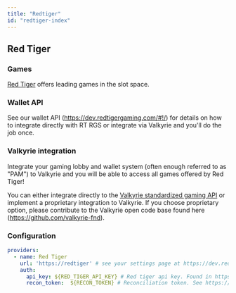 ```yaml
---
title: "Redtiger"
id: "redtiger-index"
---
```


## Red Tiger

### Games

[Red Tiger](https://www.redtiger.com/) offers leading games in the slot space.

### Wallet API

See our wallet API (https://dev.redtigergaming.com/#!/) for details on how to integrate directly with RT RGS or integrate via Valkyrie and you'll do the job once.

### Valkyrie integration

Integrate your gaming lobby and wallet system (often enough referred to as "PAM") to Valkyrie and you will be able to access all games offered by Red Tiger!

You can either integrate directly to the [Valkyrie standardized gaming API](/docs/wallet/valkyrie-pam-api)  or implement a proprietary integration to Valkyrie. If you choose proprietary option, please contribute to the Valkyrie open code base found here (https://github.com/valkyrie-fnd).

### Configuration

```yaml
providers:
  - name: Red Tiger
    url: 'https://redtiger' # see your settings page at https://dev.redtigergaming.com to see your operator specific url
    auth:
      api_key: ${RED_TIGER_API_KEY} # Red tiger api key. Found in https://dev.redtigergaming.com
      recon_token:  ${RECON_TOKEN} # Reconciliation token. See https://dev.redtigergaming.com
```